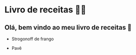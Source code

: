 # Livro de receitas :man_cook:



## Olá, bem vindo ao meu livro de receitas :wave:

- Strogonoff de frango



- Pavê
